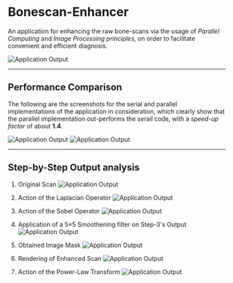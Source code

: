 # Bonescan-Enhancer

An application for enhancing the raw bone-scans via the usage of *Parallel Computing* and *Image Processing principles*, on order to facilitate convenient and efficient diagnosis.

<img src="./screenshots/Output.png" alt="Application Output" />

---

## Performance Comparison

The following are the screenshots for the serial and parallel implementations of the application in consideration, which clearly show that the parallel implementation out-performs the serail code, with a *speed-up factor* of about **1.4**.

<img src="./screenshots/Serial.png" alt="Application Output" />
<img src="./screenshots/Parallel.png" alt="Application Output" />

---

## Step-by-Step Output analysis

1. Original Scan
    <img src="./screenshots/1.png" alt="Application Output" />

1. Action of the Laplacian Operator 
    <img src="./screenshots/2.png" alt="Application Output" />

1. Action of the Sobel Operator 
    <img src="./screenshots/3.jpg" alt="Application Output" />

1. Application of a 5&times;5 Smoothening filter on Step-3's Output
    <img src="./screenshots/4.jpg" alt="Application Output" />

1. Obtained Image Mask 
    <img src="./screenshots/5.png" alt="Application Output" />

1. Rendering of Enhanced Scan 
    <img src="./screenshots/6.png" alt="Application Output" />

1. Action of the Power-Law Transform 
    <img src="./screenshots/7.png" alt="Application Output" />